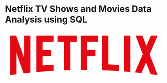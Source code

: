 # Netflix TV Shows and Movies Data Analysis using SQL

![Netflix Logo](https://github.com/lakshmivkotigiri-collab/Netflix-_SQL_Project/blob/main/logo.png)
